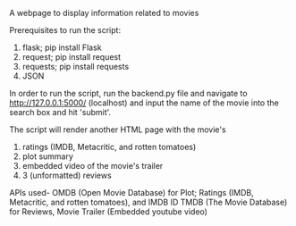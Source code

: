 A webpage to display information related to movies

Prerequisites to run the script:

  1. flask; pip install Flask
  2. request; pip install request
  3. requests; pip install requests
  4. JSON

In order to run the script, run the backend.py file and navigate to http://127.0.0.1:5000/ (localhost) and input the name of the movie into the search box and hit 'submit'.

The script will render another HTML page with the movie's

  1. ratings (IMDB, Metacritic, and rotten tomatoes)
  2. plot summary
  3. embedded video of the movie's trailer
  4. 3 (unformatted) reviews

APIs used-
OMDB (Open Movie Database) for Plot; Ratings (IMDB, Metacritic, and rotten tomatoes), and IMDB ID
TMDB (The Movie Database) for Reviews, Movie Trailer (Embedded youtube video)

